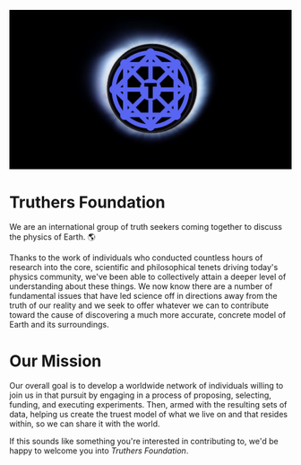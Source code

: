 ![Truthers Foundation Repository Banner](tf_banner.png)

# Truthers Foundation
We are an international group of truth seekers coming together to discuss the physics of Earth. 🌎

Thanks to the  work of individuals who conducted countless hours of research into the core, scientific and philosophical tenets driving today's physics community, we've been able to collectively attain a deeper level of understanding about these things. We now know there are a number of fundamental issues that have led science off in directions away from the truth of our reality and we seek to offer whatever we can to contribute toward the cause of discovering a much more accurate, concrete model of Earth and its surroundings.

# Our Mission
Our overall goal is to develop a worldwide network of individuals willing to join us in that pursuit by engaging in a process of proposing, selecting, funding, and executing experiments. Then, armed with the resulting sets of data, helping us create the truest model of what we live on and that resides within, so we can share it with the world.

If this sounds like something you're interested in contributing to, we'd be happy to welcome you into _Truthers Foundation_.
